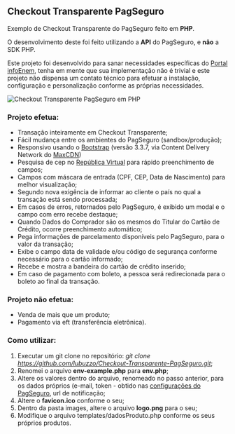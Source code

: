 ## Checkout Transparente PagSeguro ##

Exemplo de Checkout Transparente do PagSeguro feito em **PHP**.

O desenvolvimento deste foi feito utilizando a **API** do PagSeguro, e **não** a SDK PHP.

Este projeto foi desenvolvido para sanar necessidades específicas do [Portal infoEnem](http://www.infoenem.com.br/), tenha em mente que sua implementação não é trivial e este projeto não dispensa um contato técnico para efetuar a instalação, configuração e personalização conforme as próprias necessidades.

![Checkout Transparente PagSeguro em PHP](https://raw.githubusercontent.com/lubuzzo/Checkout-Transparente-PagSeguro/master/screenshot.png "Checkout Transparente PagSeguro em PHP")

### Projeto efetua: ###
 - Transação inteiramente em Checkout Transparente;
 - Fácil mudança entre os ambientes do PagSeguro (sandbox/produção);
 - Responsivo usando o [Bootstrap](http://getbootstrap.com) (versão 3.3.7, via Content Delivery Network do [MaxCDN](https://www.maxcdn.com/))
 - Pesquisa de cep no [República Virtual](http://www.republicavirtual.com.br/) para rápido preenchimento de campos;
 - Campos com máscara de entrada (CPF, CEP, Data de Nascimento) para melhor visualização;
 - Segundo nova exigência de informar ao cliente o país no qual a transação está sendo processada;
 - Em casos de erros, retornados pelo PagSeguro, é exibido um modal e o campo com erro recebe destaque;
 - Quando Dados do Comprador são os mesmos do Titular do Cartão de Crédito, ocorre preenchimento automático;
 - Pega informações de parcelamento disponíveis pelo PagSeguro, para o valor da transação;
 - Exibe o campo data de validade e/ou código de segurança conforme necessário para o cartão informado;
 - Recebe e mostra a bandeira do cartão de crédito inserido;
 - Em caso de pagamento com boleto, a pessoa será redirecionada para o boleto ao final da transação.

### Projeto não efetua: ###
 - Venda de mais que um produto;
 - Pagamento via eft (transferência eletrônica).

### Como utilizar: ###
 1. Executar um git clone no repositório: *git clone https://github.com/lubuzzo/Checkout-Transparente-PagSeguro.git*;
 2. Renomei o arquivo **env-example.php** para **env.php**;
 3. Altere os valores dentro do arquivo, renomeado no passo anterior, para os dados próprios (e-mail, token - obtido nas [configurações do PagSeguro](https://pagseguro.uol.com.br/preferencias/integracoes.jhtml), url de notificação;
 4. Altere o **favicon.ico** conforme o seu;
 5. Dentro da pasta images, altere o arquivo **logo.png** para o seu;
 6. Modifique o arquivo templates/dadosProduto.php conforme os seus próprios produtos.
